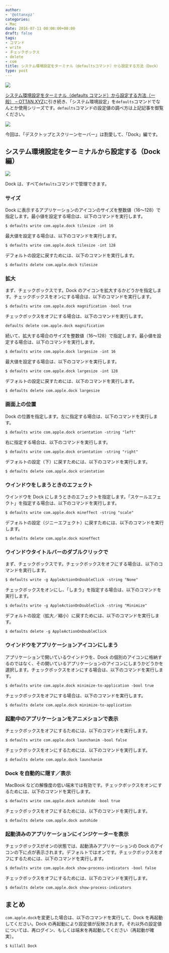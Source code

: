 ```yaml
---
author:
- '@ottanxyz'
categories:
- Mac
date: 2016-07-11 00:00:00+00:00
draft: false
tags:
- コマンド
- write
- チェックボックス
- delete
- com
title: システム環境設定をターミナル（defaultsコマンド）から設定する方法（Dock）
type: post
---
```


![](160710-57824e95886ff.jpg)

[システム環境設定をターミナル（defaults コマンド）から設定する方法（一般） – OTTAN.XYZ](/posts/2016/07/system-preferences-terminal-defaults-2-4643/)に引き続き、「システム環境設定」を`defaults`コマンドでなんとか使用シリーズです。`defaults`コマンドの設定値の調べ方は上記記事を御覧ください。

![](160710-57824ed9609b3.png)

今回は、「デスクトップとスクリーンセーバー」は割愛して、「Dock」編です。

## システム環境設定をターミナルから設定する（Dock 編）

![](160710-57824edfd8fd1.png)

Dock は、すべて`defaults`コマンドで管理できます。

### サイズ

Dock に表示するアプリケーションのアイコンのサイズを整数値（16〜128）で指定します。最小値を設定する場合は、以下のコマンドを実行します。

    $ defaults write com.apple.dock tilesize -int 16

最大値を設定する場合は、以下のコマンドを実行します。

    $ defaults write com.apple.dock tilesize -int 128

デフォルトの設定に戻すためには、以下のコマンドを実行します。

    $ defaults delete com.apple.dock tilesize

### 拡大

まず、チェックボックスです。Dock のアイコンを拡大するかどうかを指定します。チェックボックスをオンにする場合は、以下のコマンドを実行します。

    $ defaults write com.apple.dock magnification -bool true

チェックボックスをオフにする場合は、以下のコマンドを実行します。

    defaults delete com.apple.dock magnification

続いて、拡大する場合のサイズを整数値（16〜128）で指定します。最小値を設定する場合は、以下のコマンドを実行します。

    $ defaults write com.apple.dock largesize -int 16

最大値を設定する場合は、以下のコマンドを実行します。

    $ defaults write com.apple.dock largesize -int 128

デフォルトの設定に戻すためには、以下のコマンドを実行します。

    $ defaults delete com.apple.dock largesize

### 画面上の位置

Dock の位置を指定します。左に指定する場合は、以下のコマンドを実行します。

    $ defaults write com.apple.dock orientation -string "left"

右に指定する場合は、以下のコマンドを実行します。

    $ defaults write com.apple.dock orientation -string "right"

デフォルトの設定（下）に戻すためには、以下のコマンドを実行します。

    $ defaults delete com.apple.dock orientation

### ウインドウをしまうときのエフェクト

ウインドウを Dock にしまうときのエフェクトを指定します。「スケールエフェクト」を指定する場合は、以下のコマンドを実行します。

    $ defaults write com.apple.dock mineffect -string "scale"

デフォルトの設定（ジニーエフェクト）に戻すためには、以下のコマンドを実行します。

    $ defaults delete com.apple.dock mineffect

### ウインドウタイトルバーのダブルクリックで

まず、チェックボックスです。チェックボックスをオフにする場合は、以下のコマンドを実行します。

    $ defaults write -g AppleActionOnDoubleClick -string "None"

チェックボックスをオンにし、「しまう」を指定する場合は、以下のコマンドを実行します。

    $ defaults write -g AppleActionOnDoubleClick -string "Minimize"

デフォルトの設定（拡大／縮小）に戻すためには、以下のコマンドを実行します。

    $ defaults delete -g AppleActionOnDoubleClick

### ウインドウをアプリケーションアイコンにしまう

アプリケーションで開いているウインドウを、Dock の個別のアイコンに格納するのではなく、その開いているアプリケーションのアイコンにしまうかどうかを選択します。チェックボックスをオンにする場合は、以下のコマンドを実行します。

    $ defaults write com.apple.dock minimize-to-application -bool true

チェックボックスをオフにする場合は、以下のコマンドを実行します。

    $ defaults delete com.apple.dock minimize-to-application

### 起動中のアプリケーションをアニメションで表示

チェックボックスをオフにするためには、以下のコマンドを実行します。

    $ defaults write com.apple.dock launchanim -bool false

チェックボックスをオンにするためには、以下のコマンドを実行します。

    $ defaults delete com.apple.dock launchanim

### Dock を自動的に隠す／表示

MacBook などの解像度の低い端末では有効です。チェックボックスをオンにするためには、以下のコマンドを実行します。

    $ defaults write com.apple.dock autohide -bool true

チェックボックスをオフにするためには、以下のコマンドを実行します。

    $ defaults delete com.apple.dock autohide

### 起動済みのアプリケーションにインジケーターを表示

チェックボックスがオンの状態では、起動済みアプリケーションの Dock のアイコンの下に点が表示されます。デフォルトではオンです。チェックボックスをオフにするためには、以下のコマンドを実行します。

    $ defaults write com.apple.dock show-process-indicators -bool false

チェックボックスをオフにするためには、以下のコマンドを実行します。

    $ defaults delete com.apple.dock show-process-indicators

## まとめ

`com.apple.dock`を変更した場合は、以下のコマンドを実行して、Dock を再起動してください。Dock の再起動により設定値が反映されます。それ以外の設定値については、再ログイン、もしくは端末を再起動してください（再起動が確実）。

    $ killall Dock